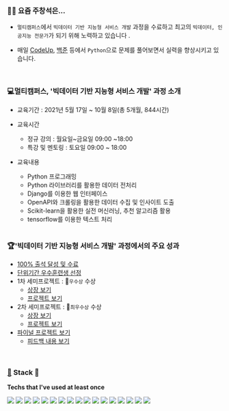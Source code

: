 ### 👨‍🎨 요즘 주창석은...

* `멀티캠퍼스`에서  `빅데이터 기반 지능형 서비스 개발` 과정을 수료하고 최고의 `빅데이터, 인공지능 전문가`가 되기 위해 노력하고 있습니다 .   

* 매일 <a href="https://github.com/victoria2012/victoria2012/blob/master/md-images/codeup.pdf">CodeUp</a>, <a href="https://github.com/victoria2012/victoria2012/blob/master/md-images/baek.pdf">백준</a> 등에서 `Python`으로 문제를 풀어보면서 실력을 향상시키고 있습니다.

  <br>

### 💻멀티캠퍼스, '빅데이터 기반 지능형 서비스 개발' 과정 소개

* 교육기간 : 2021년 5월 17일 ~ 10월 8일(총 5개월,  844시간)
* 교육시간 
  * 정규 강의 : 월요일~금요일 09:00 ~18:00
  * 특강 및 멘토링 : 토요일 09:00 ~ 18:00

* 교육내용 
  * Python 프로그래밍
  * Python 라이브러리를 활용한 데이터 전처리
  * Django를 이용한 웹 인터페이스
  * OpenAPI와 크롤링을 활용한 데이터 수집 및 인사이트 도출
  * Scikit-learn을 활용한 실전 머신러닝, 추천 알고리즘 활용
  * tensorflow를 이용한 텍스트 처리      <br><br>



### 🏆'빅데이터 기반 지능형 서비스 개발' 과정에서의 주요 성과

* <a href="https://github.com/victoria2012/victoria2012/blob/master/md-images/%EB%A9%80%ED%8B%B0%EC%BA%A0%ED%8D%BC%EC%8A%A4%20%EC%88%98%EB%A3%8C%EC%A6%9D.pdf">100% 출석 달성 및 수료</a>
* <a href="https://github.com/victoria2012/victoria2012/blob/master/md-images/%EC%9A%B0%EC%88%98%ED%9B%88%EB%A0%A8%EC%83%9D.png">단위기간 우수훈련생 선정</a>
* 1차 세미프로젝트 : 🥈`우수상` 수상
  * <a href="https://github.com/victoria2012/victoria2012/blob/master/md-images/%5BKDT%5D%20%EC%9A%B0%EC%88%98%EC%83%81%EC%9E%A5.pdf">상장 보기</a>
  * <a href="https://github.com/victoria2012/Multi_A_2Team">프로젝트 보기</a>
* 2차 세미프로젝트 : 🥇`최우수상` 수상
  * <a href="https://github.com/victoria2012/victoria2012/blob/master/md-images/%5BKDT%5D%20AI%EC%84%9C%EB%B9%84%EC%8A%A4%EA%B0%9C%EB%B0%9CPTJ_%EC%B5%9C%EC%9A%B0%EC%88%98%EC%83%81.pdf">상장 보기</a>
  * <a href="https://github.com/victoria2012/TeamProject">프로젝트 보기</a>
* <a href="https://github.com/victoria2012/HEXinAR_exawave_service">파이널 프로젝트 보기</a>
  * <a href="https://github.com/victoria2012/victoria2012/blob/master/md-images/%ED%8F%89%EA%B0%80%EB%82%B4%EC%9A%A9.png">피드백 내용 보기</a>

​    

###  [🔨](https://emojikeyboard.org/copy/Hammer_Emoji_🔨) Stack 🔐

**Techs that I've used at least once**

<a href="https://www.Python.org/" target="_blank"><img src="https://img.shields.io/badge/Python-3776AB?style=flat-square&logo=Python&logoColor=white"/></a>  <a href="https://www.Python.org/" target="_blank"><img src="https://img.shields.io/badge/HTML5-E34F26?style=flat-square&logo=HTML5&logoColor=white"/></a>  <a href="https://www.Python.org/" target="_blank"><img src="https://img.shields.io/badge/CSS3-1572B6?style=flat-square&logo=CSS3&logoColor=white"/></a>  <a href="https://www.Python.org/" target="_blank"><img src="https://img.shields.io/badge/JavaScript-F7DF1E?style=flat-square&logo=JavaScript&logoColor=white"/></a>  <a href="https://www.Python.org/" target="_blank"><img src="https://img.shields.io/badge/Django-092E20?style=flat-square&logo=Django&logoColor=white"/></a>  <a href="https://www.Python.org/" target="_blank"><img src="https://img.shields.io/badge/SQLite-003B57?style=flat-square&logo=SQLite&logoColor=white"/></a>  <a href="https://www.Python.org/" target="_blank"><img src="https://img.shields.io/badge/TensorFlow-FF6F00?style=flat-square&logo=TensorFlow&logoColor=white"/></a>  <a href="https://www.Python.org/" target="_blank"><img src="https://img.shields.io/badge/Selenium-43B02A?style=flat-square&logo=Selenium&logoColor=white"/></a>  <a href="https://www.Python.org/" target="_blank"><img src="https://img.shields.io/badge/Jupyter-F37626?style=flat-square&logo=Jupyter&logoColor=white"/></a>  <a href="https://www.Python.org/" target="_blank"><img src="https://img.shields.io/badge/Google Colab-F9AB00?style=flat-square&logo=Google Colab&logoColor=white"/></a>  <a href="https://www.Python.org/" target="_blank"><img src="https://img.shields.io/badge/GitHub-181717?style=flat-square&logo=GitHub&logoColor=white"/></a>   <a href="https://www.Python.org/" target="_blank"><img src="https://img.shields.io/badge/Keras-D00000?style=flat-square&logo=Keras&logoColor=white"/></a>  <a href="https://www.Python.org/" target="_blank"><img src="https://img.shields.io/badge/NumPy-013243?style=flat-square&logo=NumPy&logoColor=white"/></a>  <a href="https://www.Python.org/" target="_blank"><img src="https://img.shields.io/badge/pandas-150458?style=flat-square&logo=pandas&logoColor=white"/></a>  <a href="https://www.Python.org/" target="_blank"><img src="https://img.shields.io/badge/scikit-learn-F7931E?style=flat-square&logo=scikit-learn&logoColor=white"/></a>  <a href="https://www.Python.org/" target="_blank"><img src="https://img.shields.io/badge/JSON-000000?style=flat-square&logo=JSON&logoColor=white"/></a>  <a href="https://www.Python.org/" target="_blank"><img src="https://img.shields.io/badge/Tableau-E97627?style=flat-square&logo=Tableau&logoColor=white"/></a>

